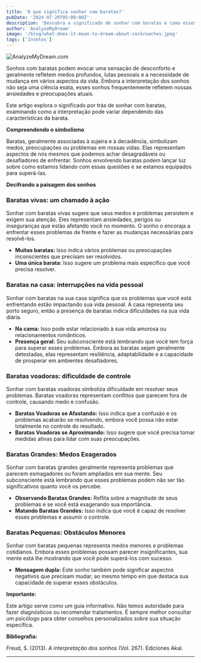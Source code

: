 ```yaml
---
title: 'O que significa sonhar com baratas?'
pubDate: '2024-07-29T05:00:00Z'
description: 'Descubra o significado de sonhar com baratas e como esses sonhos podem refletir seus medos, preocupações e necessidade de mudança na vida.'
author: 'AnalyzeMyDream'
image: '/blog/what-does-it-mean-to-dream-about-cockroaches.jpeg'
tags: ['Insetos']
---
```


![AnalyzeMyDream.com](/blog/what-does-it-mean-to-dream-about-cockroaches.jpeg)


Sonhos com baratas podem evocar uma sensação de desconforto e geralmente refletem medos profundos, lutas pessoais e a necessidade de mudança em vários aspectos da vida. Embora a interpretação dos sonhos não seja uma ciência exata, esses sonhos frequentemente refletem nossas ansiedades e preocupações atuais. 

Este artigo explora o significado por trás de sonhar com baratas, examinando como a interpretação pode variar dependendo das características da barata.

**Compreendendo o simbolismo**

Baratas, geralmente associadas à sujeira e à decadência, simbolizam medos, preocupações ou problemas em nossas vidas. Elas representam aspectos de nós mesmos que podemos achar desagradáveis ​​ou desafiadores de enfrentar. Sonhos envolvendo baratas podem lançar luz sobre como estamos lidando com essas questões e se estamos equipados para superá-las. 

**Decifrando a paisagem dos sonhos**

### Baratas vivas: um chamado à ação

Sonhar com baratas vivas sugere que seus medos e problemas persistem e exigem sua atenção. Eles representam ansiedades, perigos ou inseguranças que estão afetando você no momento. O sonho o encoraja a enfrentar esses problemas de frente e fazer as mudanças necessárias para resolvê-los. 

- **Muitas baratas:** Isso indica vários problemas ou preocupações inconscientes que precisam ser resolvidos.
- **Uma única barata:** Isso sugere um problema mais específico que você precisa resolver.

### Baratas na casa: interrupções na vida pessoal

Sonhar com baratas na sua casa significa que os problemas que você está enfrentando estão impactando sua vida pessoal. A casa representa seu porto seguro, então a presença de baratas indica dificuldades na sua vida diária.

- **Na cama:** Isso pode estar relacionado à sua vida amorosa ou relacionamentos românticos. 
- **Presença geral:** Seu subconsciente está lembrando que você tem força para superar esses problemas. Embora as baratas sejam geralmente detestadas, elas representam resiliência, adaptabilidade e a capacidade de prosperar em ambientes desafiadores. 

### Baratas voadoras: dificuldade de controle

Sonhar com baratas voadoras simboliza dificuldade em resolver seus problemas. Baratas voadoras representam conflitos que parecem fora de controle, causando medo e confusão.

- **Baratas Voadoras se Afastando:** Isso indica que a confusão e os problemas acabarão se resolvendo, embora você possa não estar totalmente no controle do resultado.
- **Baratas Voadoras se Aproximando:** Isso sugere que você precisa tomar medidas ativas para lidar com suas preocupações.

### Baratas Grandes: Medos Exagerados

Sonhar com baratas grandes geralmente representa problemas que parecem esmagadores ou foram ampliados em sua mente. Seu subconsciente está lembrando que esses problemas podem não ser tão significativos quanto você os percebe.

- **Observando Baratas Grandes:** Reflita sobre a magnitude de seus problemas e se você está exagerando sua importância.
- **Matando Baratas Grandes:** Isso indica que você é capaz de resolver esses problemas e assumir o controle.

### Baratas Pequenas: Obstáculos Menores

Sonhar com baratas pequenas representa medos menores e problemas cotidianos. Embora esses problemas possam parecer insignificantes, sua mente está lhe mostrando que você pode superá-los com sucesso. 

- **Mensagem dupla:** Este sonho também pode significar aspectos negativos que precisam mudar, ao mesmo tempo em que destaca sua capacidade de superar esses obstáculos.

**Importante:**

Este artigo serve como um guia informativo. Não temos autoridade para fazer diagnósticos ou recomendar tratamentos. É sempre melhor consultar um psicólogo para obter conselhos personalizados sobre sua situação específica.

**Bibliografia:**

Freud, S. (2013). *A interpretação dos sonhos* (Vol. 267). Ediciones Akal.

---